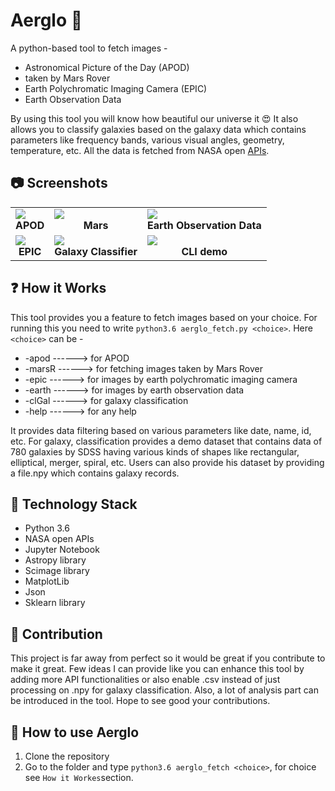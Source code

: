 # Aerglo :milky_way:
A python-based tool to fetch images  - 
- Astronomical Picture of the Day (APOD)
- taken by Mars Rover
- Earth Polychromatic Imaging Camera (EPIC)
- Earth Observation Data

By using this tool you will know how beautiful our universe it :heart_eyes: It also allows you to classify galaxies based on the galaxy data which contains parameters like frequency bands, various visual angles, geometry, temperature, etc. All the data is fetched from NASA open [APIs](https://api.nasa.gov/). 


## :camera: Screenshots
<table>
     <tr>
          <td><img src="https://i.imgur.com/4L7xONq.png" /><br /><center><b>APOD</b></center></td>
          <td><img src="https://i.imgur.com/Sh50US8.png" /><br /><center><b>Mars</b></center></td>
          <td><img src="https://i.imgur.com/t0HRysk.png" /><br /><center><b>Earth Observation Data</b></center></td>
     </tr>
     <tr>
         <td><img src="https://i.imgur.com/df2NZBX.png" /><br /><center><b>EPIC</b></center></td>
         <td><img src="https://i.imgur.com/Cr7Vvcg.png" /><br /><center><b>Galaxy Classifier</b></center></td>
         <td><img src="https://i.imgur.com/AFufcgJ.png" /><br /><center><b>CLI demo</b></center></td>
       </tr>
</table>


## :question: How it Works

This tool provides you a feature to fetch images based on your choice. For running this you need to write ```python3.6 aerglo_fetch.py <choice>```. Here ```<choice>``` can be - 
- -apod ------> for APOD  
- -marsR ------> for fetching images taken by Mars Rover
- -epic ------> for images by earth polychromatic imaging camera
- -earth ------> for images by earth observation data
- -clGal ------> for galaxy classification 
- -help ------> for any help

It provides data filtering based on various parameters like date, name, id, etc. For galaxy, classification provides a demo dataset that contains data of 780 galaxies by SDSS having various kinds of shapes like rectangular, elliptical, merger, spiral, etc. Users can also provide his dataset by providing a file.npy which contains galaxy records.




## :satellite: Technology Stack

* Python 3.6
* NASA open APIs
* Jupyter Notebook
* Astropy library
* Scimage library
* MatplotLib
* Json
* Sklearn library

## :key: Contribution
This project is far away from perfect so it would be great if you contribute to make it great. Few ideas I can provide like you can enhance this tool by adding more API functionalities or also enable .csv instead of just processing on .npy for galaxy classification. Also, a lot of analysis part can be introduced in the tool. Hope to see good your contributions. 


## :wrench: How to use Aerglo

1. Clone the repository
1. Go to the folder and type ```python3.6 aerglo_fetch <choice>```, for choice see ```How it Workes```section.

